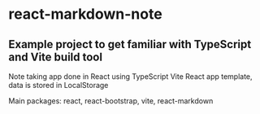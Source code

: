 # react-markdown-note
## Example project to get familiar with TypeScript and Vite build tool

Note taking app done in React using TypeScript Vite React app template, data is stored in LocalStorage

Main packages: react, react-bootstrap, vite, react-markdown
